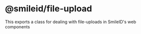 # @smileid/file-upload

This exports a class for dealing with file-uploads in SmileID's web components
